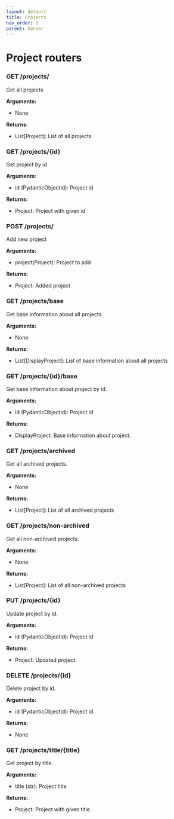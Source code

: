 ```yaml
---
layout: default
title: Projects
nav_order: 1
parent: Server
---
```



# Project routers

### GET /projects/

Get all projects

**Arguments:**
- None

**Returns:**
- List[Project]: List of all projects

### GET /projects/{id}

Get project by id

**Arguments:**
- id (PydanticObjectId): Project id

**Returns:**
- Project: Project with given id

### POST /projects/

Add new project

**Arguments:**
- project(Project): Project to add

**Returns:**
- Project: Added project

### GET /projects/base

Get base information about all projects.

**Arguments:**
- None

**Returns:**
- List[DisplayProject]: List of base information about all projects

### GET /projects/{id}/base

Get base information about project by id.

**Arguments:**
- id (PydanticObjectId): Project id

**Returns:**
- DisplayProject: Base information about project.

### GET /projects/archived

Get all archived projects.

**Arguments:**
- None

**Returns:**
- List[Project]: List of all archived projects

### GET /projects/non-archived

Get all non-archived projects.

**Arguments:**
- None

**Returns:**
- List[Project]: List of all non-archived projects

### PUT /projects/{id}

Update project by id.

**Arguments:**
- id (PydanticObjectId): Project id

**Returns:**
- Project: Updated project.

### DELETE /projects/{id}

Delete project by id.

**Arguments:**
- id (PydanticObjectId): Project id

**Returns:**
- None

### GET /projects/title/{title}

Get project by title.

**Arguments:**
- title (str): Project title

**Returns:**
- Project: Project with given title.